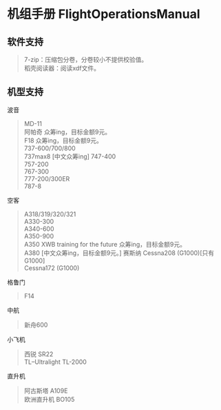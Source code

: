 # 机组手册 FlightOperationsManual
## 软件支持
> 7-zip：压缩包分卷，分卷较小不提供校验值。\
> 稻壳阅读器：阅读xdf文件。
## 机型支持
波音
> MD-11\
> 阿帕奇 众筹ing，目标金额9元。\
> F18 众筹ing，目标金额9元。\
> 737-600/700/800\
> 737max8 [中文众筹ing]
> 747-400\
> 757-200\
> 767-300\
> 777-200/300ER\
> 787-8

空客
> A318/319/320/321\
> A330-300\
> A340-600\
> A350-900\
> A350 XWB training for the future 众筹ing，目标金额9元。\
> A380 [中文众筹ing，目标金额9元。]
赛斯纳
> Cessna208 (G1000)[只有G1000]\
> Cessna172 (G1000)

格鲁门
> F14

中航
> 新舟600

小飞机
> 西锐 SR22\
> TL–Ultralight TL-2000

直升机
> 阿古斯塔 A109E\
> 欧洲直升机 BO105
